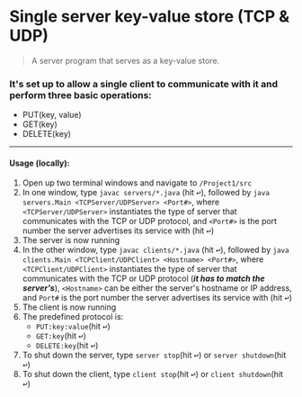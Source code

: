 # Single server key-value store (TCP & UDP)
> A server program that serves as a key-value store.
### It's set up to allow a single client to communicate with it and perform three basic operations:
- PUT(key, value)
- GET(key)
- DELETE(key)
- - -
#### Usage (locally):
1) Open up two terminal windows and navigate to `/Project1/src`
2) In one window, type `javac servers/*.java` (hit <kbd>↩</kbd>), followed by `java servers.Main <TCPServer/UDPServer> <Port#>`, where `<TCPServer/UDPServer>` instantiates the type of server that communicates with the TCP or UDP protocol, and `<Port#>` is the port number the server advertises its service with (hit <kbd>↩</kbd>)
3) The server is now running
4) In the other window, type `javac clients/*.java` (hit <kbd>↩</kbd>), followed by `java clients.Main <TCPClient/UDPClient> <Hostname> <Port#>`, where `<TCPClient/UDPClient>` instantiates the type of server that communicates with the TCP or UDP protocol (***it has to match the server's***), `<Hostname>` can be either the server's hostname or IP address, and `Port#` is the port number the server advertises its service with (hit <kbd>↩</kbd>)
5) The client is now running
6) The predefined protocol is:
   * `PUT:key:value`(hit <kbd>↩</kbd>)
   * `GET:key`(hit <kbd>↩</kbd>)
   * `DELETE:key`(hit <kbd>↩</kbd>)
7) To shut down the server, type `server stop`(hit <kbd>↩</kbd>) or `server shutdown`(hit <kbd>↩</kbd>)
8) To shut down the client, type `client stop`(hit <kbd>↩</kbd>) or `client shutdown`(hit <kbd>↩</kbd>)

